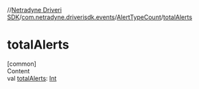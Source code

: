 //[Netradyne Driveri SDK](../../index.md)/[com.netradyne.driverisdk.events](../index.md)/[AlertTypeCount](index.md)/[totalAlerts](total-alerts.md)



# totalAlerts  
[common]  
Content  
val [totalAlerts](total-alerts.md): [Int](https://kotlinlang.org/api/latest/jvm/stdlib/kotlin/-int/index.html)  



